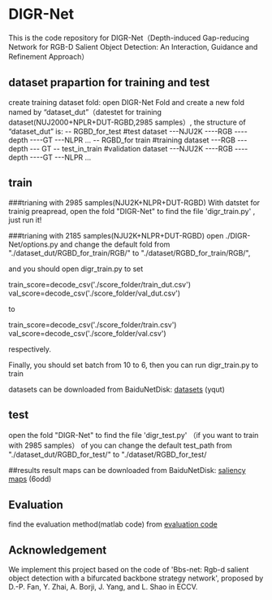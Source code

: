 # DIGR-Net
This is the code repository for DIGR-Net（Depth-induced Gap-reducing Network for RGB-D Salient Object Detection: An Interaction, Guidance and Refinement Approach）

## dataset prapartion for training and test
create training dataset fold: open DIGR-Net Fold and create a new fold named by “dataset_dut”（datestet for training dataset(NUJ2000+NPLR+DUT-RGBD,2985 samples）, the structure of “dataset_dut” is:
-- RGBD_for_test #test dataset
---NJU2K
----RGB
----depth
----GT
---NLPR
...
-- RGBD_for train  #training dataset
---RGB
--- depth
--- GT
-- test_in_train  #validation dataset
---NJU2K
----RGB
----depth
----GT
---NLPR
...


## train
###trianing with 2985 samples(NJU2K+NLPR+DUT-RGBD)
With datstet for trainig preapread, open the fold "DIGR-Net" to find the file 'digr_train.py' , just run it!

###trianing with 2185 samples(NJU2K+NLPR+DUT-RGBD)
open ./DIGR-Net/options.py and change the default fold from "./dataset_dut/RGBD_for_train/RGB/" to "./dataset/RGBD_for_train/RGB/",

and you should open digr_train.py to set 

train_score=decode_csv('./score_folder/train_dut.csv')
val_score=decode_csv('./score_folder/val_dut.csv')

to 

train_score=decode_csv('./score_folder/train.csv')
val_score=decode_csv('./score_folder/val.csv')

respectively.

Finally, you should set batch from 10 to 6,
then you can run digr_train.py to train

datasets can be downloaded from BaiduNetDisk:  [datasets](https://pan.baidu.com/s/1tOZUhLWzvu43OjipYgqvHA) (yqut)



## test
open the fold "DIGR-Net" to find the file 'digr_test.py' （if you want to train with 2985 samples） of you can change the default test_path from "./dataset_dut/RGBD_for_test/" to "./dataset/RGBD_for_test/

##results
result maps can be downloaded from BaiduNetDisk: [saliency maps](https://pan.baidu.com/s/1F7PO126zpw_M2gqaFoSbQg) (6odd)

## Evaluation
find the evaluation method(matlab code) from [evaluation code](http://dpfan.net/d3netbenchmark/)

## Acknowledgement
We implement this project based on the code of 'Bbs-net: Rgb-d salient object detection with a bifurcated backbone strategy network', proposed by D.-P. Fan, Y. Zhai, A. Borji, J. Yang, and L. Shao in ECCV.



